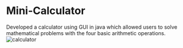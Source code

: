 # Mini-Calculator
Developed a calculator using GUI in java which allowed users to solve mathematical problems with the four basic arithmetic operations.
![calculator](https://cloud.githubusercontent.com/assets/23525836/23682434/cc61b574-0361-11e7-969b-4436dbcc72b4.png)
